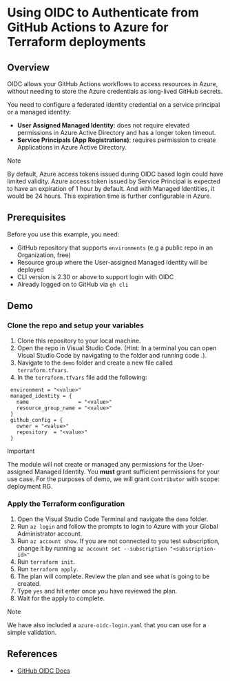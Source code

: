 # Using OIDC to Authenticate from GitHub Actions to Azure for Terraform deployments
## Overview
OIDC allows your GitHub Actions workflows to access resources in Azure, without needing to store the Azure credentials as long-lived GitHub secrets.

You need to configure a federated identity credential on a service principal or a managed identity:
- **User Assigned Managed Identity**: does not require elevated permissions in Azure Active Directory and has a longer token timeout.
- **Service Principals (App Registrations)**: requires permission to create Applications in Azure Active Directory.

> [!NOTE]
> By default, Azure access tokens issued during OIDC based login could have limited validity. Azure access token issued by Service Principal is expected to have an expiration of 1 hour by default. And with Managed Identities, it would be 24 hours. This expiration time is further configurable in Azure.

## Prerequisites
Before you use this example, you need:
- GitHub repository that supports `environments` (e.g a public repo in an Organization, free)
- Resource group where the User-assigned Managed Identity will be deployed
- CLI version is 2.30 or above to support login with OIDC
- Already logged on to GitHub via `gh cli`

## Demo
###  Clone the repo and setup your variables
1. Clone this repository to your local machine.
2. Open the repo in Visual Studio Code. (Hint: In a terminal you can open Visual Studio Code by navigating to the folder and running code .).
3. Navigate to the `demo` folder and create a new file called `terraform.tfvars`.
4. In the `terraform.tfvars` file add the following:
```hcl
 environment = "<value>"
 managed_identity = {
   name                = "<value>"
   resource_group_name = "<value>"
 }
 github_config = {
   owner = "<value>"
   repository  = "<value>"
 }
```

> [!IMPORTANT]
> The module will not create or managed any permissions for the User-assigned Managed Identity. You **must** grant sufficient permissions for your use case. For the purposes of demo, we will grant `Contributor` with scope: deployment RG.

### Apply the Terraform configuration
1. Open the Visual Studio Code Terminal and navigate the `demo` folder.
2. Run `az login` and follow the prompts to login to Azure with your Global Administrator account.
3. Run `az account show`. If you are not connected to you test subscription, change it by running `az account set --subscription "<subscription-id>"`
4. Run `terraform init`.
5. Run `terraform apply`.
6. The plan will complete. Review the plan and see what is going to be created.
7. Type `yes` and hit enter once you have reviewed the plan.
8. Wait for the apply to complete.

> [!NOTE]
> We have also included a `azure-oidc-login.yaml` that you can use for a simple validation.

## References
- [GitHub OIDC Docs](https://docs.github.com/en/actions/security-for-github-actions/security-hardening-your-deployments/configuring-openid-connect-in-cloud-providers)
